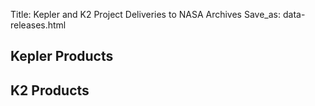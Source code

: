 Title: Kepler and K2 Project Deliveries to NASA Archives
Save_as: data-releases.html

## Kepler Products








## K2 Products

